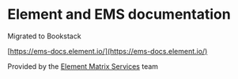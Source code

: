 # Element and EMS documentation

Migrated to Bookstack

[https://ems-docs.element.io/](https://ems-docs.element.io/)

Provided by the [Element Matrix Services](https://ems.element.io/) team
